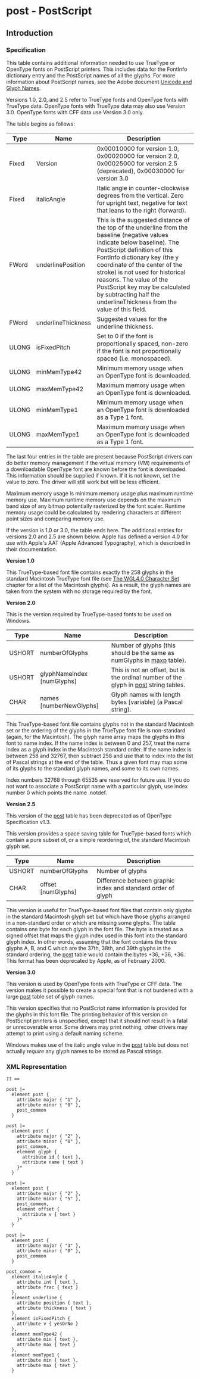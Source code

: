 # post - PostScript

## Introduction

### Specification

This table contains additional information needed to use TrueType or
OpenType fonts on PostScript printers. This includes data for the
FontInfo dictionary entry and the PostScript names of all the glyphs.
For more information about PostScript names, see the Adobe document
[Unicode and Glyph
Names](http://partners.adobe.com/asn/developer/typeforum/unicodegm.html).

Versions 1.0, 2.0, and 2.5 refer to TrueType fonts and OpenType fonts
with TrueType data. OpenType fonts with TrueType data may also use
Version 3.0. OpenType fonts with CFF data use Version 3.0 only.

The table begins as follows:

| Type  | Name               | Description                                                                                                                                                                                                                                                                                                                                                                                     |
| ----- | ------------------ | ----------------------------------------------------------------------------------------------------------------------------------------------------------------------------------------------------------------------------------------------------------------------------------------------------------------------------------------------------------------------------------------------- |
| Fixed | Version            | 0x00010000 for version 1.0, 0x00020000 for version 2.0, 0x00025000 for version 2.5 (deprecated), 0x00030000 for version 3.0                                                                                                                                                                                                                                                                     |
| Fixed | italicAngle        | Italic angle in counter-clockwise degrees from the vertical. Zero for upright text, negative for text that leans to the right (forward).                                                                                                                                                                                                                                                        |
| FWord | underlinePosition  | This is the suggested distance of the top of the underline from the baseline (negative values indicate below baseline). The PostScript definition of this FontInfo dictionary key (the y coordinate of the center of the stroke) is not used for historical reasons. The value of the PostScript key may be calculated by subtracting half the underlineThickness from the value of this field. |
| FWord | underlineThickness | Suggested values for the underline thickness.                                                                                                                                                                                                                                                                                                                                                   |
| ULONG | isFixedPitch       | Set to 0 if the font is proportionally spaced, non-zero if the font is not proportionally spaced (i.e. monospaced).                                                                                                                                                                                                                                                                             |
| ULONG | minMemType42       | Minimum memory usage when an OpenType font is downloaded.                                                                                                                                                                                                                                                                                                                                       |
| ULONG | maxMemType42       | Maximum memory usage when an OpenType font is downloaded.                                                                                                                                                                                                                                                                                                                                       |
| ULONG | minMemType1        | Minimum memory usage when an OpenType font is downloaded as a Type 1 font.                                                                                                                                                                                                                                                                                                                      |
| ULONG | maxMemType1        | Maximum memory usage when an OpenType font is downloaded as a Type 1 font.                                                                                                                                                                                                                                                                                                                      |

The last four entries in the table are present because PostScript
drivers can do better memory management if the virtual memory (VM)
requirements of a downloadable OpenType font are known before the font
is downloaded. This information should be supplied if known. If it is
not known, set the value to zero. The driver will still work but will be
less efficient.

Maximum memory usage is minimum memory usage plus maximum runtime memory
use. Maximum runtime memory use depends on the maximum band size of any
bitmap potentially rasterized by the font scaler. Runtime memory usage
could be calculated by rendering characters at different point sizes and
comparing memory use.

If the version is 1.0 or 3.0, the table ends here. The additional
entries for versions 2.0 and 2.5 are shown below. Apple has defined a
version 4.0 for use with Apple's AAT (Apple Advanced Typography), which
is described in their documentation.

**Version 1.0**

This TrueType-based font file contains exactly the 258 glyphs in the
standard Macintosh TrueType font file (see [The WGL4.0 Character
Set](http://www.microsoft.com/typography/otspec/WGL4.htm) chapter for a
list of the Macintosh glyphs). As a result, the glyph names are taken
from the system with no storage required by the font.

**Version 2.0**

This is the version required by TrueType-based fonts to be used on
Windows.

| Type   | Name                         | Description                                                                                           |
| ------ | ---------------------------- | ----------------------------------------------------------------------------------------------------- |
| USHORT | numberOfGlyphs               | Number of glyphs (this should be the same as numGlyphs in [maxp](#chapter.maxp) table).               |
| USHORT | glyphNameIndex \[numGlyphs\] | This is not an offset, but is the ordinal number of the glyph in [post](#chapter.post) string tables. |
| CHAR   | names \[numberNewGlyphs\]    | Glyph names with length bytes \[variable\] (a Pascal string).                                         |

This TrueType-based font file contains glyphs not in the standard
Macintosh set or the ordering of the glyphs in the TrueType font file is
non-standard (again, for the Macintosh). The glyph name array maps the
glyphs in this font to name index. If the name index is between 0 and
257, treat the name index as a glyph index in the Macintosh standard
order. If the name index is between 258 and 32767, then subtract 258 and
use that to index into the list of Pascal strings at the end of the
table. Thus a given font may map some of its glyphs to the standard
glyph names, and some to its own names.

Index numbers 32768 through 65535 are reserved for future use. If you do
not want to associate a PostScript name with a particular glyph, use
index number 0 which points the name .notdef.

**Version 2.5**

This version of the [post](#chapter.post) table has been deprecated as
of OpenType Specification v1.3.

This version provides a space saving table for TrueType-based fonts
which contain a pure subset of, or a simple reordering of, the standard
Macintosh glyph set.

| Type   | Name                 | Description                                                  |
| ------ | -------------------- | ------------------------------------------------------------ |
| USHORT | numberOfGlyphs       | Number of glyphs                                             |
| CHAR   | offset \[numGlyphs\] | Difference between graphic index and standard order of glyph |

This version is useful for TrueType-based font files that contain only
glyphs in the standard Macintosh glyph set but which have those glyphs
arranged in a non-standard order or which are missing some glyphs. The
table contains one byte for each glyph in the font file. The byte is
treated as a signed offset that maps the glyph index used in this font
into the standard glyph index. In other words, assuming that the font
contains the three glyphs A, B, and C which are the 37th, 38th, and 39th
glyphs in the standard ordering, the [post](#chapter.post) table would
contain the bytes +36, +36, +36. This format has been deprecated by
Apple, as of February 2000.

**Version 3.0**

This version is used by OpenType fonts with TrueType or CFF data. The
version makes it possible to create a special font that is not burdened
with a large [post](#chapter.post) table set of glyph names.

This version specifies that no PostScript name information is provided
for the glyphs in this font file. The printing behavior of this version
on PostScript printers is unspecified, except that it should not result
in a fatal or unrecoverable error. Some drivers may print nothing, other
drivers may attempt to print using a default naming scheme.

Windows makes use of the italic angle value in the [post](#chapter.post)
table but does not actually *require* any glyph names to be stored as
Pascal strings.

### XML Representation

    ?? ==
          
    post |=
      element post {
        attribute major { "1" },
        attribute minor { "0" },
        post_common
      }
    
    post |=
      element post {
        attribute major { "2" },
        attribute minor { "0" },
        post_common,
        element glyph {
          attribute id { text },
          attribute name { text }
        }*
      }
    
    post |=
      element post {
        attribute major { "2" },
        attribute minor { "5" },
        post_common,
        element offset {
          attribute v { text }
        }*
      }
    
    post |=
      element post {
        attribute major { "3" },
        attribute minor { "0" },
        post_common
      }
    
    post_common =
      element italicAngle {
        attribute int { text },
        attribute frac { text }
      },
      element underline {
        attribute position { text },
        attribute thickness { text }
      },
      element isFixedPitch {
        attribute v { yesOrNo }
      },
      element memType42 {
        attribute min { text },
        attribute max { text }
      },
      element memType1 {
        attribute min { text },
        attribute max { text }
      }

